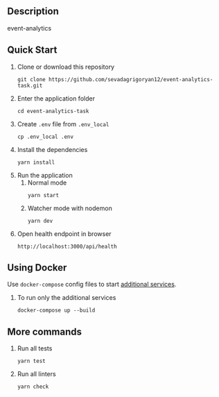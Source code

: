 ## Description
event-analytics

## Quick Start

1. Clone or download this repository
    ```
    git clone https://github.com/sevadagrigoryan12/event-analytics-task.git
    ```
2. Enter the application folder
    ```
    cd event-analytics-task
    ```
3. Create `.env` file from `.env_local`
    ```
    cp .env_local .env
    ```
4. Install the dependencies
    ```
   yarn install
   ```
5. Run the application
    1. Normal mode
        ```
       yarn start
       ```
    2. Watcher mode with nodemon
        ```
       yarn dev
       ```
6. Open health endpoint in browser
    ```
   http://localhost:3000/api/health
   ```
   
## Using Docker

Use `docker-compose` config files to start [additional services](#additional-services).

1. To run only the additional services
    ```
    docker-compose up --build
    ```
## More commands

1. Run all tests
    ```
   yarn test
   ```
2. Run all linters
    ```
   yarn check
   ```

